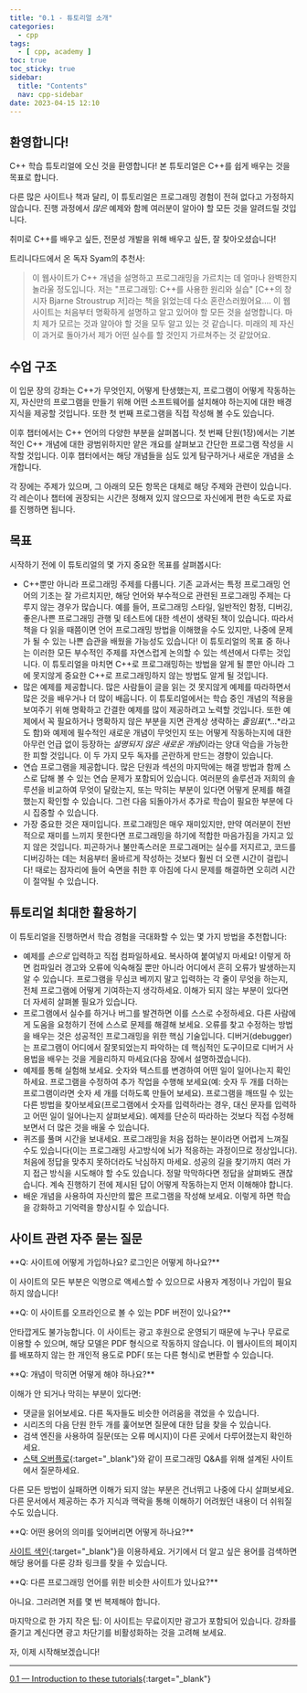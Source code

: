 ```yaml
---
title: "0.1 - 튜토리얼 소개"
categories:
  - cpp
tags:
  - [ cpp, academy ]
toc: true
toc_sticky: true
sidebar:
  title: "Contents"
  nav: cpp-sidebar
date: 2023-04-15 12:10
---
```


## 환영합니다!

C++ 학습 튜토리얼에 오신 것을 환영합니다! 본 튜토리얼은 C++를 쉽게 배우는 것을 목표로 합니다.

다른 많은 사이트나 책과 달리, 이 튜토리얼은 프로그래밍 경험이 전혀 없다고 가정하지 않습니다. 진행 과정에서 *많은* 예제와 함께 여러분이 알아야 할 모든 것을 알려드릴 것입니다.

취미로 C++를 배우고 싶든, 전문성 개발을 위해 배우고 싶든, 잘 찾아오셨습니다!

트리니다드에서 온 독자 Syam의 추천사:

> 이 웹사이트가 C++ 개념을 설명하고 프로그래밍을 가르치는 데 얼마나 완벽한지 놀라울 정도입니다. 저는 "프로그래밍: C++를 사용한 원리와 실습" [C++의 창시자 Bjarne Stroustrup 저]라는 책을
> 읽었는데 다소 혼란스러웠어요.... 이 웹 사이트는 처음부터 명확하게 설명하고 알고 있어야 할 모든 것을 설명합니다. 마치 제가 모르는 것과 알아야 할 것을 모두 알고 있는 것 같습니다. 미래의 제 자신이 과거로
> 돌아가서 제가 어떤 실수를 할 것인지 가르쳐주는 것 같았어요.

## 수업 구조

이 입문 장의 강좌는 C++가 무엇인지, 어떻게 탄생했는지, 프로그램이 어떻게 작동하는지, 자신만의 프로그램을 만들기 위해 어떤 소프트웨어를 설치해야 하는지에 대한 배경 지식을 제공할 것입니다. 또한 첫 번째
프로그램을 직접 작성해 볼 수도 있습니다.

이후 챕터에서는 C++ 언어의 다양한 부분을 살펴봅니다. 첫 번째 단원(1장)에서는 기본적인 C++ 개념에 대한 광범위하지만 얕은 개요를 살펴보고 간단한 프로그램 작성을 시작할 것입니다. 이후 챕터에서는 해당
개념들을 심도 있게 탐구하거나 새로운 개념을 소개합니다.

각 장에는 주제가 있으며, 그 아래의 모든 항목은 대체로 해당 주제와 관련이 있습니다. 각 레슨이나 챕터에 권장되는 시간은 정해져 있지 않으므로 자신에게 편한 속도로 자료를 진행하면 됩니다.

## 목표

시작하기 전에 이 튜토리얼의 몇 가지 중요한 목표를 살펴봅시다:

- C++뿐만 아니라 프로그래밍 주제를 다룹니다. 기존 교과서는 특정 프로그래밍 언어의 기초는 잘 가르치지만, 해당 언어와 부수적으로 관련된 프로그래밍 주제는 다루지 않는 경우가 많습니다. 예를 들어, 프로그래밍
  스타일, 일반적인 함정, 디버깅, 좋은/나쁜 프로그래밍 관행 및 테스트에 대한 섹션이 생략된 책이 있습니다. 따라서 책을 다 읽을 때쯤이면 언어 프로그래밍 방법을 이해했을 수도 있지만, 나중에 문제가 될 수 있는
  나쁜 습관을 배웠을 가능성도 있습니다! 이 튜토리얼의 목표 중 하나는 이러한 모든 부수적인 주제를 자연스럽게 논의할 수 있는 섹션에서 다루는 것입니다. 이 튜토리얼을 마치면 C++로 프로그래밍하는 방법을 알게 될
  뿐만 아니라 그에 못지않게 중요한 C++로 프로그래밍하지 않는 방법도 알게 될 것입니다.
- 많은 예제를 제공합니다. 많은 사람들이 글을 읽는 것 못지않게 예제를 따라하면서 많은 것을 배우거나 더 많이 배웁니다. 이 튜토리얼에서는 학습 중인 개념의 적용을 보여주기 위해 명확하고 간결한 예제를 많이
  제공하려고 노력할 것입니다. 또한 예제에서 꼭 필요하거나 명확하지 않은 부분을 지면 관계상 생략하는 *줄임표*(*...*라고도 함)와 예제에 필수적인 새로운 개념이 무엇인지 또는 어떻게 작동하는지에 대한 아무런
  언급 없이 등장하는 *설명되지 않은 새로운 개념*이라는 양대 악습을 가능한 한 피할 것입니다. 이 두 가지 모두 독자를 곤란하게 만드는 경향이 있습니다.
- 연습 프로그램을 제공합니다. 많은 단원과 섹션의 마지막에는 해결 방법과 함께 스스로 답해 볼 수 있는 연습 문제가 포함되어 있습니다. 여러분의 솔루션과 저희의 솔루션을 비교하여 무엇이 달랐는지, 또는 막히는
  부분이 있다면 어떻게 문제를 해결했는지 확인할 수 있습니다. 그런 다음 되돌아가서 추가로 학습이 필요한 부분에 다시 집중할 수 있습니다.
- 가장 중요한 것은 재미입니다. 프로그래밍은 매우 재미있지만, 만약 여러분이 전반적으로 재미를 느끼지 못한다면 프로그래밍을 하기에 적합한 마음가짐을 가지고 있지 않은 것입니다. 피곤하거나 불만족스러운 프로그래머는
  실수를 저지르고, 코드를 디버깅하는 데는 처음부터 올바르게 작성하는 것보다 훨씬 더 오랜 시간이 걸립니다! 때로는 잠자리에 들어 숙면을 취한 후 아침에 다시 문제를 해결하면 오히려 시간이 절약될 수 있습니다.

## 튜토리얼 최대한 활용하기

이 튜토리얼을 진행하면서 학습 경험을 극대화할 수 있는 몇 가지 방법을 추천합니다:

- 예제를 *손으로* 입력하고 직접 컴파일하세요. 복사하여 붙여넣지 마세요! 이렇게 하면 컴파일러 경고와 오류에 익숙해질 뿐만 아니라 어디에서 흔히 오류가 발생하는지 알 수 있습니다. 프로그램을 무심코 베끼지 말고
  입력하는 각 줄이 무엇을 하는지, 전체 프로그램에 어떻게 기여하는지 생각하세요. 이해가 되지 않는 부분이 있다면 더 자세히 살펴볼 필요가 있습니다.
- 프로그램에서 실수를 하거나 버그를 발견하면 이를 스스로 수정하세요. 다른 사람에게 도움을 요청하기 전에 스스로 문제를 해결해 보세요. 오류를 찾고 수정하는 방법을 배우는 것은 성공적인 프로그래밍을 위한 핵심
  기술입니다. 디버거(debugger)는 프로그램이 어디에서 잘못되었는지 파악하는 데 핵심적인 도구이므로 디버거 사용법을 배우는 것을 게을리하지 마세요(다음 장에서 설명하겠습니다).
- 예제를 통해 실험해 보세요. 숫자와 텍스트를 변경하여 어떤 일이 일어나는지 확인하세요. 프로그램을 수정하여 추가 작업을 수행해 보세요(예: 숫자 두 개를 더하는 프로그램이라면 숫자 세 개를 더하도록 만들어
  보세요). 프로그램을 깨뜨릴 수 있는 다른 방법을 찾아보세요(프로그램에서 숫자를 입력하라는 경우, 대신 문자를 입력하고 어떤 일이 일어나는지 살펴보세요). 예제를 단순히 따라하는 것보다 직접 수정해보면서 더 많은
  것을 배울 수 있습니다.
- 퀴즈를 풀며 시간을 보내세요. 프로그래밍을 처음 접하는 분이라면 어렵게 느껴질 수도 있습니다(이는 프로그래밍 사고방식에 뇌가 적응하는 과정이므로 정상입니다). 처음에 정답을 맞추지 못하더라도 낙심하지 마세요.
  성공의 길을 찾기까지 여러 가지 접근 방식을 시도해야 할 수도 있습니다. 정말 막막하다면 정답을 살펴봐도 괜찮습니다. 계속 진행하기 전에 제시된 답이 어떻게 작동하는지 먼저 이해해야 합니다.
- 배운 개념을 사용하여 자신만의 짧은 프로그램을 작성해 보세요. 이렇게 하면 학습을 강화하고 기억력을 향상시킬 수 있습니다.

## 사이트 관련 자주 묻는 질문

<div class="notice--info" markdown="1">
<span class="notice-title">
**Q: 사이트에 어떻게 가입하나요? 로그인은 어떻게 하나요?**
</span>

이 사이트의 모든 부분은 익명으로 액세스할 수 있으므로 사용자 계정이나 가입이 필요하지 않습니다!
</div>

<div class="notice--info" markdown="1">
<span class="notice-title">
**Q: 이 사이트를 오프라인으로 볼 수 있는 PDF 버전이 있나요?**
</span>

안타깝게도 불가능합니다. 이 사이트는 광고 후원으로 운영되기 때문에 누구나 무료로 이용할 수 있으며, 해당 모델은 PDF 형식으로 작동하지 않습니다. 이 웹사이트의 페이지를 배포하지 않는 한 개인적 용도로 PDF(
또는 다른 형식)로 변환할 수 있습니다.
</div>

<div class="notice--info" markdown="1">
<span class="notice-title">
**Q: 개념이 막히면 어떻게 해야 하나요?**
</span>

이해가 안 되거나 막히는 부분이 있다면:

- 댓글을 읽어보세요. 다른 독자들도 비슷한 어려움을 겪었을 수 있습니다.
- 시리즈의 다음 단원 한두 개를 훑어보면 질문에 대한 답을 찾을 수 있습니다.
- 검색 엔진을 사용하여 질문(또는 오류 메시지)이 다른 곳에서 다루어졌는지 확인하세요.
- [스택 오버플로](https://stackoverflow.com/){:target="_blank"}와 같이 프로그래밍 Q&A를 위해 설계된 사이트에서 질문하세요.

다른 모든 방법이 실패하면 이해가 되지 않는 부분은 건너뛰고 나중에 다시 살펴보세요. 다른 문서에서 제공하는 추가 지식과 맥락을 통해 이해하기 어려웠던 내용이 더 쉬워질 수도 있습니다.
</div>

<div class="notice--info" markdown="1">
<span class="notice-title">
**Q: 어떤 용어의 의미를 잊어버리면 어떻게 하나요?**
</span>

[사이트 색인](https://www.learncpp.com/learn-c-site-index/){:target="_blank"}을 이용하세요. 거기에서 더 알고 싶은 용어를 검색하면 해당 용어를 다룬 강좌 링크를
찾을 수 있습니다.
</div>

<div class="notice--info" markdown="1">
<span class="notice-title">
**Q: 다른 프로그래밍 언어를 위한 비슷한 사이트가 있나요?**
</span>

아니요. 그러려면 저를 몇 번 복제해야 합니다.
</div>

마지막으로 한 가지 작은 팁: 이 사이트는 무료이지만 광고가 포함되어 있습니다. 강좌를 즐기고 계신다면 광고 차단기를 비활성화하는 것을 고려해 보세요.

자, 이제 시작해보겠습니다!

---

[0.1 — Introduction to these tutorials](https://www.learncpp.com/cpp-tutorial/introduction-to-these-tutorials/){:target="_blank"}
